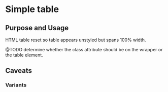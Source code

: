 # Simple table

## Purpose and Usage
HTML table reset so table appears unstyled but spans 100% width.

@TODO
determine whether the class attribute should be on the wrapper or the table element.

## Caveats

### Variants

```


```
